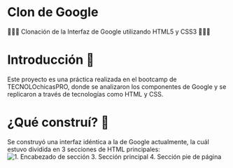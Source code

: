 # Clon de Google
👩🏽‍💻 Clonación de la Interfaz de Google utilizando HTML5 y CSS3 👩🏽‍💻
# Introducción 📖
Este proyecto es una práctica realizada en el bootcamp de TECNOLOchicasPRO, donde se analizaron los componentes de Google y se replicaron a través de tecnologías como HTML y CSS.
# ¿Qué construí? 🧱
Se construyó una interfaz idéntica a la de Google actualmente, la cuál estuvo dividida en 3 secciones de HTML principales:
   ![1. Encabezado de sección](imagenes/screenshot1.png)
3. Sección principal
4. Sección pie de página



